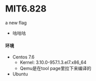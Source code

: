 # MIT6.828
a new flag

* 咕咕咕

#### 环境
* Centos 7.6
    * Kernel: 3.10.0-957.1.3.el7.x86_64
    * Qemu是在tool page里拉下来编译的
* Ubuntu